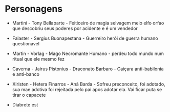 # Personagens

- Martini - Tony Bellaparte - Feiticeiro de magia selvagem meio elfo orfao que descobriu seus poderes por acidente e é um vendedor 
- Falaster - Sergius Buonapestana - Guerreiro herói de guerra humano questionavel
- Martin - Vorlag - Mago Necromante Humano - perdeu todo mundo num ritual que ele mesmo fez
- Caverna - Jairus Pistonius - Draconato Barbaro - Caiçara anti-babilonia e anti-banco
- Xiristen - Hetera Finarros - Anã Barda - Sofreu preconceito, foi adotado, sua mae adotiva foi rejeitada pelo pai apos adotar ela. Vai ficar puta se tirar o capacete

- Diabrete est